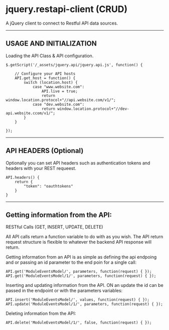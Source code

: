 jquery.restapi-client (CRUD)
=====================

A jQuery client to connect to Restful API data sources.  

----------------------------------------------------
USAGE AND INITIALIZATION
----------------------------------------------------
Loading the API Class & API configuration.   


```
$.getScript('/_assets/jquery.api/jquery.api.js', function() {

    // Configure your API hosts
    API.get_host = function() {
        switch (location.host) {
            case "www.website.com":
                API.live = true;
                return window.location.protocol+"//api.website.com/v1/";
            case "dev.website.com":
                return window.location.protocol+"//dev-api.website.ccom/v1/";
        }
    }
    
});
```

----------------------------------------------------
API HEADERS (Optional)
----------------------------------------------------
Optionally you can set API headers such as authentication tokens and headers with your REST requeest.

```
API.headers() {
    return {
        "token": "oauthtokens"
    }
}
```


----------------------------------------------------
Getting information from the API:
----------------------------------------------------
RESTful Calls (GET, INSERT, UPDATE, DELETE)

All API calls return a function variable to do with as you wish.  The API return request structure is flexible to whatever the backend API response will return.

Getting information from an API is as simple as defining the api endpoing and or passing an id parameter to the end poin for a single call:
```
API.get('ModuleEventsModel/', parameters, function(request) { });
API.get('ModuleEventsModel/1/', parameters, function(request) { });
```

Inserting and updating information from the API. ON an update the id can be passed in the endpoint or with the parameters variables:
```
API.insert('ModuleEventsModel/', values, function(request) { });
API.update('ModuleEventsModel/1/', parameters, function(request) { });
```


Deleting information from the API:
```
API.delete('ModuleEventsModel/1/', false, function(request) { });
```
